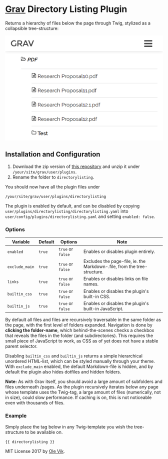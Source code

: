 # [Grav](http://getgrav.org/) Directory Listing Plugin

Returns a hierarchy of files below the page through Twig, stylized as a collapsible tree-structure:

![Directory Listing](./directorylisting.png)

## Installation and Configuration

1. Download the zip version of [this repository](https://github.com/OleVik/grav-plugin-directorylisting) and unzip it under `/your/site/grav/user/plugins`.
2. Rename the folder to `directorylisting`.

You should now have all the plugin files under

    /your/site/grav/user/plugins/directorylisting

The plugin is enabled by default, and can be disabled by copying `user/plugins/directorylisting/directorylisting.yaml` into `user/config/plugins/directorylisting.yaml` and setting `enabled: false`.

### Options

| Variable | Default | Options | Note |
|----------------|---------|-------------------|--------------------------------------------------------------------------|
| `enabled` | `true` | `true` or `false` | Enables or disables plugin entirely. |
| `exclude_main` | `true` | `true` or `false` | Excludes the page-file, ie. the Markdown-.file, from the tree-structure. |
| `links` | `true` | `true` or `false` | Enables or disables links on file names. |
| `builtin_css` | `true` | `true` or `false` | Enables or disables the plugin's built-in CSS. |
| `builtin_js` | `true` | `true` or `false` | Enables or disables the plugin's built-in JavaScript. |

By default all files and files are recursively traversable in the same folder as the page, with the first level of folders expanded. Navigation is done by **clicking the folder-name**, which behind-the-scenes checks a checkbox that reveals the files in the folder (and subdirectories). This requires the small piece of JavaScript to work, as CSS as of yet does not have a stable parent selector.

Disabling `builtin_css` and `builtin_js` returns a simple hierarchical unordered HTML-list, which can be styled manually through your theme. With `exclude_main` enabled, the default Markdown-file is hidden, and by default the plugin also hides dotfiles and hidden folders.

**Note:** As with Grav itself, you should avoid a large amount of subfolders and files underneath /pages. As the plugin recursively iterates below any page whose template uses the Twig-tag, a large amount of files (numerically, not in size), could slow performance. If caching is on, this is not noticeable even with thousands of files.

### Example

Simply place the tag below in any Twig-template you wish the tree-structure to be available on.

```
{{ directorylisting }}
```

MIT License 2017 by [Ole Vik](http://github.com/olevik).
